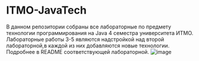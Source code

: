 # ITMO-JavaTech
 
В данном репозитории собраны все лабораторные по предмету технологии программирования на Java 4 семестра университета ИТМО. Лабораторные работы 3-5 являются надстройкой над второй лабораторной,в каждой из них добавляются новые технологии. Подробнее в README соответствующей лабораторной.
![image](https://github.com/user-attachments/assets/db6f76d4-af50-463c-a361-e1148202ac09)
